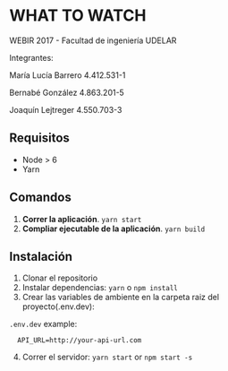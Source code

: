# WHAT TO WATCH
WEBIR 2017 - Facultad de ingeniería UDELAR

Integrantes:

María Lucía Barrero		4.412.531-1

Bernabé González		4.863.201-5

Joaquín Lejtreger		4.550.703-3

## Requisitos
- Node > 6
- Yarn

## Comandos
1. **Correr la aplicación**. `yarn start`
2. **Compliar ejecutable de la aplicación**. `yarn build`

## Instalación
1. Clonar el repositorio
2. Instalar dependencias: `yarn` o `npm install`
3. Crear las variables de ambiente en la carpeta raiz del proyecto(.env.dev):

  `.env.dev` example:
  ```
    API_URL=http://your-api-url.com
  ```
4. Correr el servidor: `yarn start` or `npm start -s`
